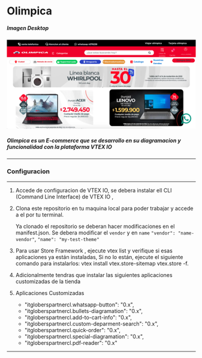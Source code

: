 # Olimpica
##### Imagen Desktop

![](https://github.com/Andrezgrondona/olimpicaItGloblers/blob/main/assets/img/desktop.png?raw=true)

##### Olimpica es un E-commerce que se desarrollo en su diagramacion y funcionalidad con la plataforma VTEX IO
----------------------
### Configuracion
------------
1. Accede de configuracion de VTEX IO, se debera instalar ell CLI (Command Line Interface) de VTEX IO ,

2. Clona este repositorio en tu maquina local para poder trabajar y accede a el por tu terminal.

	Ya clonado el repositorio se deberan hacer modificaciones en el 	 manifest.json.
	Se debera modificar el `vendor` y en `name`
	`"vendor": "name-vendor"`, `"name": "my-test-theme"`
	
3. Para usar Store Framework , ejecute vtex list y verifique si esas aplicaciones ya están instaladas, Si no lo están, ejecute el siguiente comando para instalarlos: vtex install vtex.store-sitemap vtex.store -f.

4. Adicionalmente tendras que instalar las siguientes aplicaciones customizadas de la tienda
5. Aplicaciones  Customizadas
	- "itgloberspartnercl.whatsapp-button": "0.x",
	- "itgloberspartnercl.bullets-diagramation": "0.x",
	- "itgloberspartnercl.add-to-cart-info": "0.x",
	- "itgloberspartnercl.custom-deparment-search": "0.x",
	- "itgloberspartnercl.quick-order": "0.x",
	- "itgloberspartnercl.special-diagramation": "0.x",
	- "itgloberspartnercl.pdf-reader": "0.x"

-------
